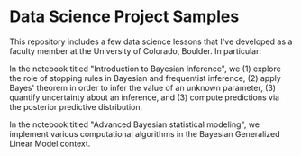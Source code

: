 # Data Science Project Samples
This repository includes a few data science lessons that I've developed as a faculty member at the University of Colorado, Boulder. In particular:

In the notebook titled "Introduction to Bayesian Inference", we (1) explore the role of stopping rules in Bayesian and frequentist inference, (2) apply Bayes' theorem in order to infer the value of an unknown parameter, (3) quantify uncertainty about an inference, and (3) compute predictions via the posterior predictive distribution.

In the notebook titled "Advanced Bayesian statistical modeling", we implement various computational algorithms in the Bayesian Generalized Linear Model context. 
